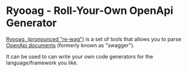 # Ryooag - Roll-Your-Own OpenApi Generator

[Ryooag, (pronounced "re-wag")](https://github.com/jeremyVignelles/ryooag) is a set of tools that allows you to parse [OpenApi documents](https://swagger.io/specification/) (formerly known as "swagger").

It can be used to can write your own code generators for the language/framework you like.
